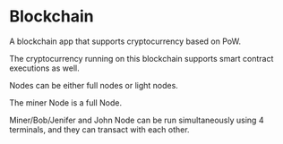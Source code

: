 # Blockchain

A blockchain app that supports cryptocurrency based on PoW.

The cryptocurrency running on this blockchain supports smart contract executions as well. 

Nodes can be either full nodes or light nodes. 

The miner Node is a full Node.

Miner/Bob/Jenifer and John Node can be run simultaneously using 4 terminals, and they can transact with each other.

